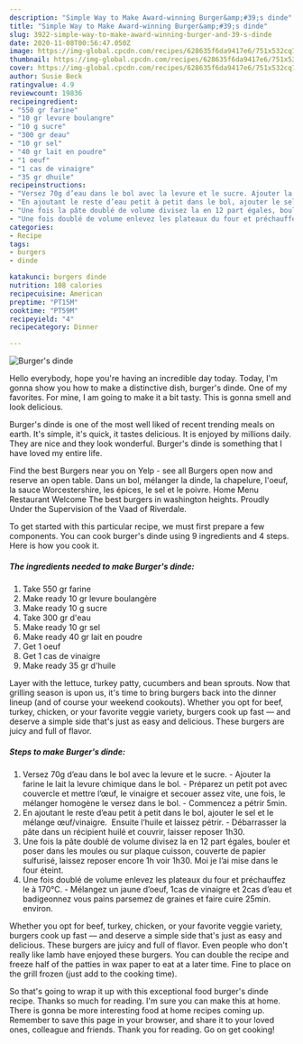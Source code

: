```yaml
---
description: "Simple Way to Make Award-winning Burger&amp;#39;s dinde"
title: "Simple Way to Make Award-winning Burger&amp;#39;s dinde"
slug: 3922-simple-way-to-make-award-winning-burger-and-39-s-dinde
date: 2020-11-08T00:56:47.050Z
image: https://img-global.cpcdn.com/recipes/628635f6da9417e6/751x532cq70/burgers-dinde-photo-principale-de-la-recette.jpg
thumbnail: https://img-global.cpcdn.com/recipes/628635f6da9417e6/751x532cq70/burgers-dinde-photo-principale-de-la-recette.jpg
cover: https://img-global.cpcdn.com/recipes/628635f6da9417e6/751x532cq70/burgers-dinde-photo-principale-de-la-recette.jpg
author: Susie Beck
ratingvalue: 4.9
reviewcount: 19836
recipeingredient:
- "550 gr farine"
- "10 gr levure boulangre"
- "10 g sucre"
- "300 gr deau"
- "10 gr sel"
- "40 gr lait en poudre"
- "1 oeuf"
- "1 cas de vinaigre"
- "35 gr dhuile"
recipeinstructions:
- "Versez 70g d’eau dans le bol avec la levure et le sucre. Ajouter la farine le lait la levure chimique dans le bol. Préparez un petit pot avec couvercle et mettre l’œuf, le vinaigre et secouer assez vite, une fois, le mélanger homogène le versez dans le bol. Commencez a pétrir 5min."
- "En ajoutant le reste d’eau petit à petit dans le bol, ajouter le sel et le mélange œuf/vinaigre.  Ensuite l’huile et laissez pétrir. Débarrasser la pâte dans un récipient huilé et couvrir, laisser reposer 1h30."
- "Une fois la pâte doublé de volume divisez la en 12 part égales, bouler et poser dans les moules ou sur plaque cuisson, couverte de papier sulfurisé, laissez reposer encore 1h voir 1h30. Moi je l’ai mise dans le four éteint."
- "Une fois doublé de volume enlevez les plateaux du four et préchauffez le à 170°C. Mélangez un jaune d’oeuf, 1cas de vinaigre et 2cas d’eau et badigeonnez vous pains parsemez de graines et faire cuire 25min. environ."
categories:
- Recipe
tags:
- burgers
- dinde

katakunci: burgers dinde 
nutrition: 108 calories
recipecuisine: American
preptime: "PT15M"
cooktime: "PT59M"
recipeyield: "4"
recipecategory: Dinner

---
```



![Burger&#39;s dinde](https://img-global.cpcdn.com/recipes/628635f6da9417e6/751x532cq70/burgers-dinde-photo-principale-de-la-recette.jpg)

Hello everybody, hope you're having an incredible day today. Today, I'm gonna show you how to make a distinctive dish, burger&#39;s dinde. One of my favorites. For mine, I am going to make it a bit tasty. This is gonna smell and look delicious.

Burger&#39;s dinde is one of the most well liked of recent trending meals on earth. It's simple, it's quick, it tastes delicious. It is enjoyed by millions daily. They are nice and they look wonderful. Burger&#39;s dinde is something that I have loved my entire life.

Find the best Burgers near you on Yelp - see all Burgers open now and reserve an open table. Dans un bol, mélanger la dinde, la chapelure, l&#39;oeuf, la sauce Worcestershire, les épices, le sel et le poivre. Home Menu Restaurant Welcome The best burgers in washington heights. Proudly Under the Supervision of the Vaad of Riverdale.


To get started with this particular recipe, we must first prepare a few components. You can cook burger&#39;s dinde using 9 ingredients and 4 steps. Here is how you cook it.

<!--inarticleads1-->

##### The ingredients needed to make Burger&#39;s dinde:

1. Take 550 gr farine
1. Make ready 10 gr levure boulangère
1. Make ready 10 g sucre
1. Take 300 gr d&#39;eau
1. Make ready 10 gr sel
1. Make ready 40 gr lait en poudre
1. Get 1 oeuf
1. Get 1 cas de vinaigre
1. Make ready 35 gr d&#39;huile


Layer with the lettuce, turkey patty, cucumbers and bean sprouts. Now that grilling season is upon us, it&#39;s time to bring burgers back into the dinner lineup (and of course your weekend cookouts). Whether you opt for beef, turkey, chicken, or your favorite veggie variety, burgers cook up fast — and deserve a simple side that&#39;s just as easy and delicious. These burgers are juicy and full of flavor. 

<!--inarticleads2-->

##### Steps to make Burger&#39;s dinde:

1. Versez 70g d’eau dans le bol avec la levure et le sucre. - Ajouter la farine le lait la levure chimique dans le bol. - Préparez un petit pot avec couvercle et mettre l’œuf, le vinaigre et secouer assez vite, une fois, le mélanger homogène le versez dans le bol. - Commencez a pétrir 5min.
1. En ajoutant le reste d’eau petit à petit dans le bol, ajouter le sel et le mélange œuf/vinaigre.  Ensuite l’huile et laissez pétrir. - Débarrasser la pâte dans un récipient huilé et couvrir, laisser reposer 1h30.
1. Une fois la pâte doublé de volume divisez la en 12 part égales, bouler et poser dans les moules ou sur plaque cuisson, couverte de papier sulfurisé, laissez reposer encore 1h voir 1h30. Moi je l’ai mise dans le four éteint.
1. Une fois doublé de volume enlevez les plateaux du four et préchauffez le à 170°C. - Mélangez un jaune d’oeuf, 1cas de vinaigre et 2cas d’eau et badigeonnez vous pains parsemez de graines et faire cuire 25min. environ.


Whether you opt for beef, turkey, chicken, or your favorite veggie variety, burgers cook up fast — and deserve a simple side that&#39;s just as easy and delicious. These burgers are juicy and full of flavor. Even people who don&#39;t really like lamb have enjoyed these burgers. You can double the recipe and freeze half of the patties in wax paper to eat at a later time. Fine to place on the grill frozen (just add to the cooking time). 

So that's going to wrap it up with this exceptional food burger&#39;s dinde recipe. Thanks so much for reading. I'm sure you can make this at home. There is gonna be more interesting food at home recipes coming up. Remember to save this page in your browser, and share it to your loved ones, colleague and friends. Thank you for reading. Go on get cooking!
